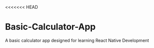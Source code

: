 <<<<<<< HEAD
# Basic-Calculator-App
A basic calculator app designed for learning React Native Development   

